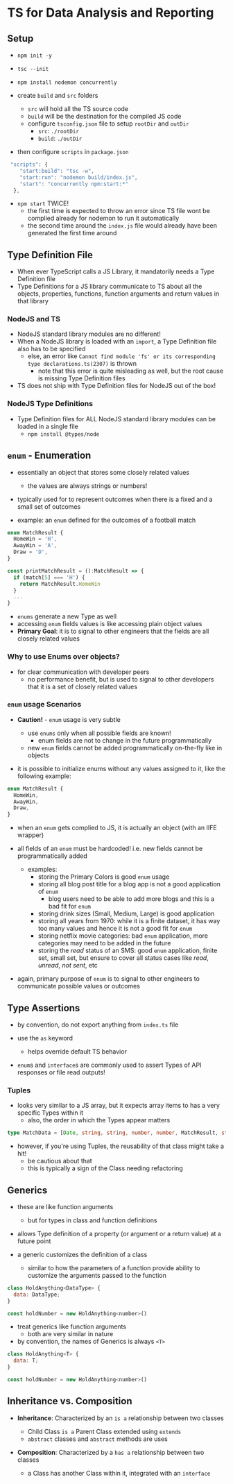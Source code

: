 # TS for Data Analysis and Reporting

## Setup

- `npm init -y`
- `tsc --init`
- `npm install nodemon concurrently`

- create `build` and `src` folders

  - `src` will hold all the TS source code
  - `build` will be the destination for the compiled JS code
  - configure `tsconfig.json` file to setup `rootDir` and `outDir`
    - `src`: `./rootDir`
    - `build`: `./outDir`

- then configure `scripts` in `package.json`

```js
 "scripts": {
    "start:build": "tsc -w",
    "start:run": "nodemon build/index.js",
    "start": "concurrently npm:start:*"
  },
```

- `npm start` TWICE!
  - the first time is expected to throw an error since TS file wont be complied already for nodemon to run it automatically
  - the second time around the `index.js` file would already have been generated the first time around

## Type Definition File

- When ever TypeScript calls a JS Library, it mandatorily needs a Type Definition file
- Type Definitions for a JS library communicate to TS about all the objects, properties, functions, function arguments and return values in that library

### NodeJS and TS

- NodeJS standard library modules are no different!
- When a NodeJS library is loaded with an `import`, a Type Definition file also has to be specified
  - else, an error like `Cannot find module 'fs' or its corresponding type declarations.ts(2307)` is thrown
    - note that this error is quite misleading as well, but the root cause is missing Type Definition files
- TS does not ship with Type Definition files for NodeJS out of the box!

### NodeJS Type Definitions

- Type Definition files for ALL NodeJS standard library modules can be loaded in a single file
  - `npm install @types/node`

## `enum` - Enumeration

- essentially an object that stores some closely related values

  - the values are always strings or numbers!

- typically used for to represent outcomes when there is a fixed and a small set of outcomes

- example: an `enum` defined for the outcomes of a football match

```js
enum MatchResult {
  HomeWin = 'H',
  AwayWin = 'A',
  Draw = 'D',
}

const printMatchResult = ():MatchResult => {
  if (match[5] === 'H') {
    return MatchResult.HomeWin
  }
  ...
}

```

- `enums` generate a new Type as well
- accessing `enum` fields values is like accessing plain object values
- **Primary Goal**: it is to signal to other engineers that the fields are all closely related values

### Why to use Enums over objects?

- for clear communication with developer peers
  - no performance benefit, but is used to signal to other developers that it is a set of closely related values

### `enum` usage Scenarios

- **Caution!** - `enum` usage is very subtle

  - use `enums` only when all possible fields are known!
    - enum fields are not to change in the future programmatically
  - new `enum` fields cannot be added programmatically on-the-fly like in objects

- it is possible to initialize enums without any values assigned to it, like the following example:

```js
enum MatchResult {
  HomeWin,
  AwayWin,
  Draw,
}

```

- when an `enum` gets complied to JS, it is actually an object (with an IIFE wrapper)

- all fields of an `enum` must be hardcoded! i.e. new fields cannot be programmatically added

  - examples:
    - storing the Primary Colors is good `enum` usage
    - storing all blog post title for a blog app is not a good application of `enum`
      - blog users need to be able to add more blogs and this is a bad fit for `enum`
    - storing drink sizes (Small, Medium, Large) is good application
    - storing all years from 1970: while it is a finite dataset, it has way too many values and hence it is not a good fit for `enum`
    - storing netflix movie categories: bad `enum` application, more categories may need to be added in the future
    - storing the _read_ status of an SMS: good `enum` application, finite set, small set, but ensure to cover all status cases like _read_, _unread_, _not sent_, etc

- again, primary purpose of `enum` is to signal to other engineers to communicate possible values or outcomes

## Type Assertions

- by convention, do not export anything from `index.ts` file
- use the `as` keyword

  - helps override default TS behavior

- `enum`s and `interface`s are commonly used to assert Types of API responses or file read outputs!

### Tuples

- looks very similar to a JS array, but it expects array items to has a very specific Types within it
  - also, the order in which the Types appear matters

```ts
type MatchData = [Date, string, string, number, number, MatchResult, string]; // Type Signature of a Tuple
```

- however, if you're using Tuples, the reusability of that class might take a hit!
  - be cautious about that
  - this is typically a sign of the Class needing refactoring

## Generics

- these are like function arguments

  - but for types in class and function definitions

- allows Type definition of a property (or argument or a return value) at a future point
- a generic customizes the definition of a class
  - similar to how the parameters of a function provide ability to customize the arguments passed to the function

```js
class HoldAnything<DataType> {
  data: DataType;
}

const holdNumber = new HoldAnything<number>()
```

- treat generics like function arguments
  - both are very similar in nature
- by convention, the names of Generics is always `<T>`

```js
class HoldAnything<T> {
  data: T;
}

const holdNumber = new HoldAnything<number>()
```

## Inheritance vs. Composition

- **Inheritance**: Characterized by an `is a` relationship between two classes

  - Child Class `is a` Parent Class extended using `extends`
  - `abstract` classes and `abstract` methods are uses

- **Composition**: Characterized by a `has a` relationship between two classes
  - a Class has another Class within it, integrated with an `interface`
